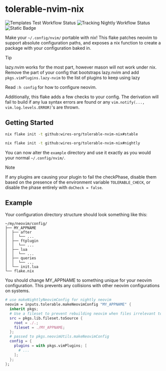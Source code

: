 # tolerable-nvim-nix

![Templates Test Workflow Status](https://img.shields.io/github/actions/workflow/status/wires-org/tolerable-nvim-nix/build.yml?style=for-the-badge&label=Templates) ![Tracking Nightly Workflow Status](https://img.shields.io/github/actions/workflow/status/wires-org/tolerable-nvim-nix/update-flake-lock.yml?style=for-the-badge&label=Tracking%20Nightly) ![Static Badge](https://img.shields.io/badge/nix-text?style=for-the-badge&logo=nixos&label=built%20with)

Make your `~/.config/nvim/` portable with nix! This flake patches neovim to support absolute configuration paths, and exposes a nix function to create a package with your configuration baked in.

> [!TIP]
> lazy.nvim works for the most part, however mason will not work under nix. Remove the part of your config that bootstraps lazy.nvim and add `pkgs.vimPlugins.lazy-nvim` to the list of plugins to keep using lazy

Read `:h config` for how to configure neovim.

Additionally, this flake adds a few checks to your config. The derivation will fail to build if any lua syntax errors are found or any `vim.notify(..., vim.log.levels.ERROR)`'s are thrown.

## Getting Started

```sh
nix flake init -t github:wires-org/tolerable-nvim-nix#stable

nix flake init -t github:wires-org/tolerable-nvim-nix#nightly
```

You can now alter the `example` directory and use it exactly as you would your normal `~/.config/nvim/`.

> [!NOTE]
> If any plugins are causing your plugin to fail the checkPhase, disable them based on the presence of the environment variable `TOLERABLE_CHECK`, or disable the phase entirely with `doCheck = false`.

## Example

Your configuration directory structure should look something like this:

```
~/my/neovim/config/
├── MY_APPNAME
│  ├── after
│  │  └── ...
│  ├── ftplugin
│  │  └── ...
│  ├── lua
│  │  └── ...
│  ├── queries
│  │  └── ...
│  └── init.lua
└── flake.nix
```

You should change MY_APPNAME to something unique for your neovim configuration. This prevents any collisions with other neovim configurations on systems.

```nix
# use makeNightlyNeovimConfig for nightly neovim
neovim = inputs.tolerable.makeNeovimConfig "MY_APPNAME" {
  inherit pkgs;
  # Use a fileset to prevent rebuilding neovim when files irrelevant to your configuration change.
  src = pkgs.lib.fileset.toSource {
    root = ./.;
    fileset = ./MY_APPNAME;
  };
  # passed to pkgs.neovimUtils.makeNeovimConfig
  config = {
    plugins = with pkgs.vimPlugins; [
      # ...
    ];
  };
};
```
